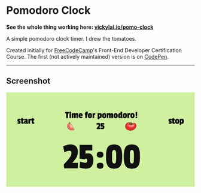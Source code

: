 # Pomodoro Clock

**See the whole thing working here: [vickylai.io/pomo-clock](https://vickylai.io/pomo-clock/)**

A simple pomodoro clock timer. I drew the tomatoes.

Created initially for [FreeCodeCamp](https://www.freecodecamp.com/hivickylai)'s Front-End Developer Certification Course. The first (not actively maintained) version is on [CodePen](https://codepen.io/hivickylai/full/eRWYPp/).

***

## Screenshot

![It's green.](/img/screenshot.png)
